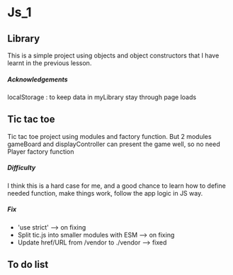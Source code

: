 # Js_1

## Library

This is a simple project using objects and object constructors that I have learnt in the previous lesson.

##### Acknowledgements

localStorage : to keep data in myLibrary stay through page loads

## Tic tac toe

Tic tac toe project using modules and factory function. But 2 modules gameBoard and displayController can present the game well, so no need Player factory function

##### Difficulty

I think this is a hard case for me, and a good chance to learn how to define needed function, make things work, follow the app logic in JS way.

##### Fix

- 'use strict' --> on fixing
- Split tic.js into smaller modules with ESM --> on fixing
- Update href/URL from /vendor to ./vendor --> fixed

## To do list
